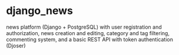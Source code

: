 # django_news
news platform (Django + PostgreSQL) with user registration and
authorization, news creation and editing, category and tag filtering,
commenting system, and a basic REST API with token authentication
(Djoser)
